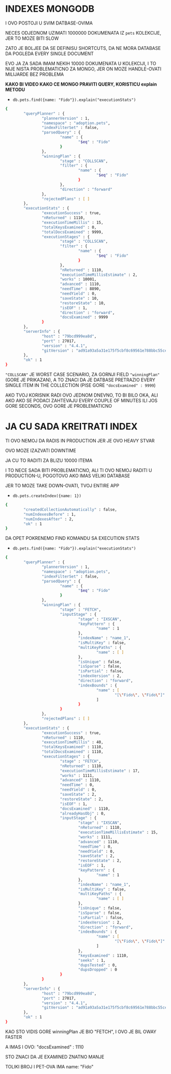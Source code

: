 # INDEXES MONGODB

I OVO POSTOJI U SVIM DATBASE-OVIMA

NECES ODJEDNOM UZIMATI 1000000 DOKUMENATA IZ `pets` KOLEKCIJE, JER TO MOZE BITI SLOW

ZATO JE BOLJEE DA SE DEFINISU SHORTCUTS, DA NE MORA DATABASE DA POGLEDA EVERY SINGLE DOCUMENT

EVO JA ZA SADA IMAM NEKIH 10000 DOKUMENATA U KOLEKCIJI, I TO NIJE NISTA PROBLEMATICNO ZA MONGO, JER ON MOZE HANDLE-OVATI MILIJARDE BEZ PROBLEMA

**KAKO BI VIDEO KAKO CE MONGO PRAVITI QUERY, KORISTICU explain METODU**

- `db.pets.find({name: "Fido"}).explain("executionStats")`

```zsh
{
        "queryPlanner" : {
                "plannerVersion" : 1,
                "namespace" : "adoption.pets",
                "indexFilterSet" : false,
                "parsedQuery" : {
                        "name" : {
                                "$eq" : "Fido"
                        }
                },
                "winningPlan" : {
                        "stage" : "COLLSCAN",
                        "filter" : {
                                "name" : {
                                        "$eq" : "Fido"
                                }
                        },
                        "direction" : "forward"
                },
                "rejectedPlans" : [ ]
        },
        "executionStats" : {
                "executionSuccess" : true,
                "nReturned" : 1110,
                "executionTimeMillis" : 15,
                "totalKeysExamined" : 0,
                "totalDocsExamined" : 9999,
                "executionStages" : {
                        "stage" : "COLLSCAN",
                        "filter" : {
                                "name" : {
                                        "$eq" : "Fido"
                                }
                        },
                        "nReturned" : 1110,
                        "executionTimeMillisEstimate" : 2,
                        "works" : 10001,
                        "advanced" : 1110,
                        "needTime" : 8890,
                        "needYield" : 0,
                        "saveState" : 10,
                        "restoreState" : 10,
                        "isEOF" : 1,
                        "direction" : "forward",
                        "docsExamined" : 9999
                }
        },
        "serverInfo" : {
                "host" : "79bcd999ea8d",
                "port" : 27017,
                "version" : "4.4.1",
                "gitVersion" : "ad91a93a5a31e175f5cbf8c69561e788bbc55ce1"
        },
        "ok" : 1
}
```

`"COLLSCAN"` JE WORST CASE SCENARIO, ZA GORNJI FIELD `"winningPlan"` (GORE JE PRIKAZAN), A TO ZNACI DA JE DATBASE PRETRAZIO EVERY SINGLE ITEM IN THE COLLECTION (PISE GORE `"docsExamined" : 9999`)

AKO TVOJ KORISNIK RADI OVO JEDNOM DNEVNO, TO BI BILO OKA, ALI AKO AKO SE PODACI ZAHTEVAJU EVERY COUPLE OF MINUTES ILI JOS GORE SECONDS, OVO GORE JE PROBLEMATICNO

# JA CU SADA KREITRATI INDEX

TI OVO NEMOJ DA RADIS IN PRODUCTION JER JE OVO HEAVY STVAR

OVO MOZE IZAZVATI DOWNTIME

JA CU TO RADITI ZA BLIZU 10000 ITEMA

I TO NECE SADA BITI PROBLEMATICNO, ALI TI OVO NEMOJ RADITI U PRODUCTION-U, POGOTOVO AKO IMAS VELIKI DATABASE

JER TO MOZE TAKE DOWN-OVATI, TVOJ ENTIRE APP

- `db.pets.createIndex({name: 1})`

```zsh
{
        "createdCollectionAutomatically" : false,
        "numIndexesBefore" : 1,
        "numIndexesAfter" : 2,
        "ok" : 1
}

```

DA OPET POKRENEMO FIND KOMANDU SA EXECUTION STATS

- `db.pets.find({name: "Fido"}).explain("executionStats")`

```zsh
{
        "queryPlanner" : {
                "plannerVersion" : 1,
                "namespace" : "adoption.pets",
                "indexFilterSet" : false,
                "parsedQuery" : {
                        "name" : {
                                "$eq" : "Fido"
                        }
                },
                "winningPlan" : {
                        "stage" : "FETCH",
                        "inputStage" : {
                                "stage" : "IXSCAN",
                                "keyPattern" : {
                                        "name" : 1
                                },
                                "indexName" : "name_1",
                                "isMultiKey" : false,
                                "multiKeyPaths" : {
                                        "name" : [ ]
                                },
                                "isUnique" : false,
                                "isSparse" : false,
                                "isPartial" : false,
                                "indexVersion" : 2,
                                "direction" : "forward",
                                "indexBounds" : {
                                        "name" : [
                                                "[\"Fido\", \"Fido\"]"
                                        ]
                                }
                        }
                },
                "rejectedPlans" : [ ]
        },
        "executionStats" : {
                "executionSuccess" : true,
                "nReturned" : 1110,
                "executionTimeMillis" : 40,
                "totalKeysExamined" : 1110,
                "totalDocsExamined" : 1110,
                "executionStages" : {
                        "stage" : "FETCH",
                        "nReturned" : 1110,
                        "executionTimeMillisEstimate" : 17,
                        "works" : 1111,
                        "advanced" : 1110,
                        "needTime" : 0,
                        "needYield" : 0,
                        "saveState" : 2,
                        "restoreState" : 2,
                        "isEOF" : 1,
                        "docsExamined" : 1110,
                        "alreadyHasObj" : 0,
                        "inputStage" : {
                                "stage" : "IXSCAN",
                                "nReturned" : 1110,
                                "executionTimeMillisEstimate" : 15,
                                "works" : 1111,
                                "advanced" : 1110,
                                "needTime" : 0,
                                "needYield" : 0,
                                "saveState" : 2,
                                "restoreState" : 2,
                                "isEOF" : 1,
                                "keyPattern" : {
                                        "name" : 1
                                },
                                "indexName" : "name_1",
                                "isMultiKey" : false,
                                "multiKeyPaths" : {
                                        "name" : [ ]
                                },
                                "isUnique" : false,
                                "isSparse" : false,
                                "isPartial" : false,
                                "indexVersion" : 2,
                                "direction" : "forward",
                                "indexBounds" : {
                                        "name" : [
                                                "[\"Fido\", \"Fido\"]"
                                        ]
                                },
                                "keysExamined" : 1110,
                                "seeks" : 1,
                                "dupsTested" : 0,
                                "dupsDropped" : 0
                        }
                }
        },
        "serverInfo" : {
                "host" : "79bcd999ea8d",
                "port" : 27017,
                "version" : "4.4.1",
                "gitVersion" : "ad91a93a5a31e175f5cbf8c69561e788bbc55ce1"
        },
        "ok" : 1
}
```

KAO STO VIDIS GORE winningPlan JE BIO "FETCH", I OVO JE BIL OWAY FASTER

A IMAS I OVO: "docsExamined" : 1110

STO ZNACI DA JE EXAMINED ZNATNO MANJE

TOLIKI BROJ I PET-OVA IMA name: "Fido"